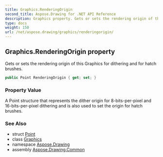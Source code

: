```yaml
---
title: Graphics.RenderingOrigin
second_title: Aspose.Drawing for .NET API Reference
description: Graphics property. Gets or sets the rendering origin of this Graphics for dithering and for hatch brushes
type: docs
weight: 150
url: /net/aspose.drawing/graphics/renderingorigin/
---
```

## Graphics.RenderingOrigin property

Gets or sets the rendering origin of this Graphics for dithering and for hatch brushes.

```csharp
public Point RenderingOrigin { get; set; }
```

### Property Value

A Point structure that represents the dither origin for 8-bits-per-pixel and 16-bits-per-pixel dithering and is also used to set the origin for hatch brushes.

### See Also

* struct [Point](../../point/)
* class [Graphics](../)
* namespace [Aspose.Drawing](../../graphics/)
* assembly [Aspose.Drawing.Common](../../../)


